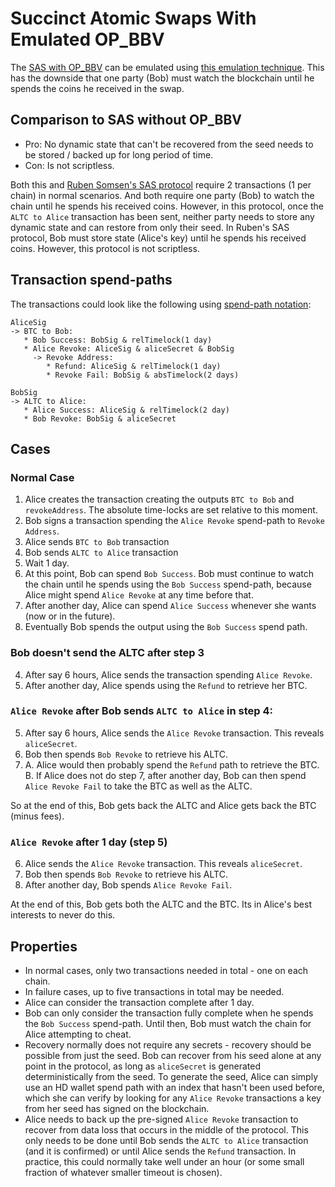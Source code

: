 # Succinct Atomic Swaps With  Emulated OP_BBV

The [SAS with OP_BBV](SAS-with-op-bbv.md) can be emulated using [this emulation technique](bip-beforeblockverify.md#emulation-with-absolute-and-relative-timelocks). This has the downside that one party (Bob) must watch the blockchain until he spends the coins he received in the swap. 

## Comparison to SAS without OP_BBV

* Pro: No dynamic state that can't be recovered from the seed needs to be stored / backed up for long period of time.
* Con: Is not scriptless.

Both this and [Ruben Somsen's SAS protocol](https://gist.github.com/RubenSomsen/8853a66a64825716f51b409be528355f) require 2 transactions (1 per chain) in normal scenarios. And both require one party (Bob) to watch the chain until he spends his received coins. However, in this protocol, once the `ALTC to Alice` transaction has been sent, neither party needs to store any dynamic state and can restore from only their seed. In Ruben's SAS protocol, Bob must store state (Alice's key) until he spends his received coins. However, this protocol is not scriptless.

## Transaction spend-paths

The transactions could look like the following using [spend-path notation](notation.md):

```
AliceSig
-> BTC to Bob:
   * Bob Success: BobSig & relTimelock(1 day)
   * Alice Revoke: AliceSig & aliceSecret & BobSig
     -> Revoke Address:
        * Refund: AliceSig & relTimelock(1 day)
        * Revoke Fail: BobSig & absTimelock(2 days)
   
BobSig
-> ALTC to Alice: 
   * Alice Success: AliceSig & relTimelock(2 day)
   * Bob Revoke: BobSig & aliceSecret
```

## Cases

### Normal Case

1. Alice creates the transaction creating the outputs `BTC to Bob` and `revokeAddress`. The absolute time-locks are set relative to this moment. 
2. Bob signs a transaction spending the `Alice Revoke` spend-path to `Revoke Address`.
3. Alice sends `BTC to Bob` transaction
4. Bob sends `ALTC to Alice` transaction
5. Wait 1 day.
6. At this point, Bob can spend `Bob Success`. Bob must continue to watch the chain until he spends using the `Bob Success` spend-path, because Alice might spend `Alice Revoke` at any time before that. 
7. After another day, Alice can spend `Alice Success` whenever she wants (now or in the future).
8. Eventually Bob spends the output using the `Bob Success` spend path.

### Bob doesn't send the ALTC after step 3

4. After say 6 hours, Alice sends the transaction spending `Alice Revoke`.
5. After another day, Alice spends using the `Refund` to retrieve her BTC. 

### `Alice Revoke` after Bob sends `ALTC to Alice` in step 4:

5. After say 6 hours, Alice sends the `Alice Revoke` transaction. This reveals `aliceSecret`.
6. Bob then spends `Bob Revoke` to retrieve his ALTC.
7. A. Alice would then probably spend the `Refund` path to retrieve the BTC. 
   B. If Alice does not do step 7, after another day, Bob can then spend `Alice Revoke Fail` to take the BTC as well as the ALTC.

So at the end of this, Bob gets back the ALTC and Alice gets back the BTC (minus fees). 

### `Alice Revoke` after 1 day (step 5)

6. Alice sends the `Alice Revoke` transaction. This reveals `aliceSecret`.
7. Bob then spends `Bob Revoke` to retrieve his ALTC.
8. After another day, Bob spends `Alice Revoke Fail`.

At the end of this, Bob gets both the ALTC and the BTC. Its in Alice's best interests to never do this. 

## Properties

* In normal cases, only two transactions needed in total - one on each chain.
* In failure cases, up to five transactions in total may be needed.
* Alice can consider the transaction complete after 1 day.
* Bob can only consider the transaction fully complete when he spends the `Bob Success` spend-path. Until then, Bob must watch the chain for Alice attempting to cheat. 
* Recovery normally does not require any secrets - recovery should be possible from just the seed. Bob can recover from his seed alone at any point in the protocol, as long as `aliceSecret` is generated deterministically from the seed. To generate the seed, Alice can simply use an HD wallet spend path with an index that hasn't been used before, which she can verify by looking for any `Alice Revoke` transactions a key from her seed has signed on the blockchain. 
* Alice needs to back up the pre-signed `Alice Revoke`  transaction to recover from data loss that occurs in the middle of the protocol. This only needs to be done until Bob sends the `ALTC to Alice` transaction (and it is confirmed) or until Alice sends the `Refund` transaction. In practice, this could normally take well under an hour (or some small fraction of whatever smaller timeout is chosen). 



